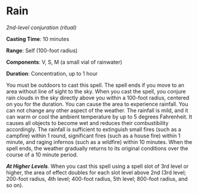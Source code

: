 # Rain
*2nd-level conjuration (ritual)*

**Casting Time**: 10 minutes

**Range**: Self (100-foot radius)

**Components**: V, S, M (a small vial of rainwater)

**Duration**: Concentration, up to 1 hour

You must be outdoors to cast this spell. The spell ends if you move to an area without line of sight to the sky. When you cast the spell, you conjure rain clouds in the sky directly above you within a 100-foot radius, centered on you for the duration. You can cause the area to experience rainfall. You can not change any other aspect of the weather. The rainfall is mild, and it can warm or cool the ambient temperature by up to 5 degrees Fahrenheit. It causes all objects to become wet and reduces their combustibility accordingly. The rainfall is sufficient to extinguish small fires (such as a campfire) within 1 round, significant fires (such as a house fire) within 1 minute, and raging infernos (such as a wildfire) within 10 minutes. When the spell ends, the weather gradually returns to its original conditions over the course of a 10 minute period.

***At Higher Levels***. When you cast this spell using a spell slot of 3rd level or higher, the area of effect doubles for each slot level above 2nd (3rd level; 200-foot radius, 4th level; 400-foot radius, 5th level; 800-foot radius, and so on).
